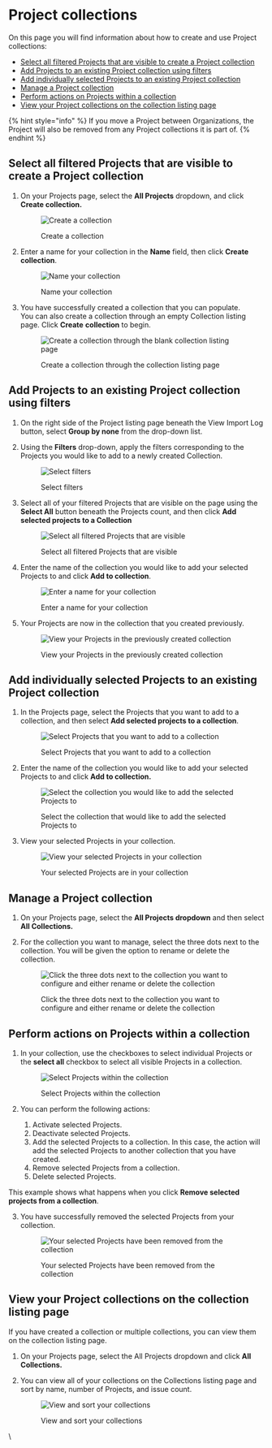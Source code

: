 # Project collections

On this page you will find information about how to create and use Project collections:

* [Select all filtered Projects that are visible to create a Project collection](project-collections.md#select-all-filtered-projects-that-are-visible-to-create-a-project-collection)
* [Add Projects to an existing Project collection using filters](project-collections.md#add-projects-to-an-existing-project-collection-using-filters)
* [Add individually selected Projects to an existing Project collection](project-collections.md#add-individually-selected-projects-to-an-existing-project-collection)
* [Manage a Project collection](project-collections.md#manage-a-project-collection)
* [Perform actions on Projects within a collection](project-collections.md#perform-actions-on-projects-within-a-collection)
* [View your Project collections on the collection listing page](project-collections.md#view-your-project-collections-on-the-collection-listing-page)

{% hint style="info" %}
If you move a Project between Organizations, the Project will also be removed from any Project collections it is part of.
{% endhint %}

## Select all filtered Projects that are visible to create a Project collection

1.  On your Projects page, select the **All Projects** dropdown, and click **Create collection.**

    <figure><img src="https://lh6.googleusercontent.com/8CITbR4lEozCZcHCsq36qGn2w2ck4HQr2Qg00Dwg34cHLshiiO_y6P0AyOj8338unXF2nbrJONNvQYbOGGHtHMU_ACt9-0TdjdjRSWiHWXA4-d22CHQIdnxP8g5gnxQwjyy9UXjsPLbAM4x-BFkGD7o" alt="Create a collection"><figcaption><p>Create a collection</p></figcaption></figure>
2.  Enter a name for your collection in the **Name** field, then click **Create collection**.&#x20;

    <figure><img src="https://lh6.googleusercontent.com/ppBJfxzV8BSuE8YALpuaR7xlIONq9dx8TmDx1QZXhdhTFxmBXlAOn5beoawwx0nHSu9zVTQBUZ1geo0tT4JIdx9fCpkzh2ffA0xwxvKvOeVXokf52oluJ479FeEUV0uSXdoRHM7kkg4O9UV-9mJ97LM" alt="Name your collection"><figcaption><p>Name your collection</p></figcaption></figure>
3.  You have successfully created a collection that you can populate.\
    You can also create a collection through an empty Collection listing page. Click **Create** **collection** to begin.

    <figure><img src="https://lh3.googleusercontent.com/ckA7FSkyPWqQ_N_m90cIDCo-k-gBNKjByOBOqt8H-BM8eCoMN2C5xgY32ltViIroBEMC45e9eXpYwKP-pjiv2ZzAxxRx1LS2LEq0LaMvGiIJnp7gVtUU0F5ixD4IIR1X6XTAwsDMRNkspKOuK6O_Yq8" alt="Create a collection through the blank collection listing page"><figcaption><p>Create a collection through the collection listing page</p></figcaption></figure>

## Add Projects to an existing Project collection using filters

1. On the right side of the Project listing page beneath the View Import Log button, select **Group by none** from the drop-down list.
2.  Using the **Filters** drop-down, apply the filters corresponding to the Projects you would like to add to a newly created Collection.&#x20;

    <figure><img src="https://lh5.googleusercontent.com/D26HAiGvom_Tf1dPAEyuf59qSEbqLPrQ-6gZz_O1mGV9AXjAXu3D-KP00SFlYTy0XDnCKxnyp9dg9zi8qg8rvoMQVc---i1DYIo2KNpq8fhivvB66I6EMgsaJ3972Dl2f5CXDMdPZqeXYX8mvimUA-M" alt="Select filters"><figcaption><p>Select filters</p></figcaption></figure>
3.  Select all of your filtered Projects that are visible on the page using the **Select All** button beneath the Projects count, and then click **Add selected projects to a Collection**

    <figure><img src="https://lh5.googleusercontent.com/N1tZVxKH36m3Y2scZZSnV1mkyCYsigUA3y7WGKUsNpsLrLF4to56Mv1C9WuFE0rDCPUJ7w_5wJnJruMODZpLrtVzsyoAItC1H-9iyB5zO15Rw3rg2jq7ukXZQ9FloE6QULBY22m2T3JUbYLkS9HEMBs" alt="Select all filtered Projects that are visible"><figcaption><p>Select all filtered Projects that are visible</p></figcaption></figure>
4.  Enter the name of the collection you would like to add your selected Projects to and click **Add to collection**.

    <figure><img src="https://lh5.googleusercontent.com/Fa4hJlYer1yh5LP-9W1QOo8zUUVnP-HTMO8zWeXgs8JC7DvGA72USUmJuvFOlQGp_omAxWBIVB33IRRnciD87ONWpHb3cB58_UJaFOAgOthnz_vAyssR4ld2DvQlHSSSY7xyJQiC6ZkLIRWJfNqhFys" alt="Enter a name for your collection"><figcaption><p>Enter a name for your collection</p></figcaption></figure>
5.  Your Projects are now in the collection that you created previously.&#x20;

    <figure><img src="https://lh3.googleusercontent.com/H3A9fEV8xJ7rOuptUmnrjSly32A8ww44HJ7XNem1GFQGAPBmkhDq3OrNZv4Ee-Nm2rasshaqUJ2rsNXO9xoAiD7zm9J80vsFjacHm6HY8ra0taUCKbmBTUM6S49OMY_CyYCO3gpvE0C1F4CW6AIdnZg" alt="View your Projects in the previously created collection"><figcaption><p>View your Projects in the previously created collection</p></figcaption></figure>

## Add individually selected Projects to an existing Project collection

1.  In the Projects page, select the Projects that you want to add to a collection, and then select **Add selected projects to a collection**. &#x20;

    <figure><img src="https://lh4.googleusercontent.com/5DXNwQMi5Qyz-LL-_-Bfi9Fj1sfQYzoEL3u5RmFgaDGaz8_JKXfChIaBBS2vDe8cAT-4vke5GrsR9RxFq_T-1vo3XXJfbPii6uUFe8v9VmkQMf2chZcMISX8gDJU5N_xCBdRC7VxN-mCEWy72fYCwDM" alt="Select Projects that you want to add to a collection"><figcaption><p>Select Projects that you want to add to a collection</p></figcaption></figure>
2.  Enter the name of the collection you would like to add your selected Projects to and click **Add to collection.**&#x20;

    <figure><img src="https://lh3.googleusercontent.com/jwwGqP7ls7EGrq1DnX1cli3duo5Xzi9kHC8zL_mtKiUTrdn7FGMhRcAMo_gIiUI4vRr4P_KwEdBXmvZJT7GLcFmtOyVWTOex6kMoWqRLzBcC-8K7yhuiVqyV0TM88g6pTQYll7i3tJtjVw0znPB5Pig" alt="Select the collection you would like to add the selected Projects to"><figcaption><p>Select the collection that would like to add the selected Projects to</p></figcaption></figure>
3.  View your selected Projects in your collection.&#x20;

    <figure><img src="https://lh5.googleusercontent.com/CCFpfj_zuLDHQSPhzkFEq8u5FKQIwT2gIb9FXaCt5TZfJC5xJqymk1DrHoXRFD9dA9UBZSP13AcOg7SxIz4VSDEvnoRxX-nhPRzKqWSxZTcLWKPtdCt0fVkgSDOJbTJqYdA4-29L_SuGu0LWpA5zyJw" alt="View your selected Projects in your collection"><figcaption><p>Your selected Projects are in your collection</p></figcaption></figure>

## Manage a Project collection&#x20;

1. On your Projects page, select the **All Projects dropdown** and then select **All Collections.**
2.  For the collection you want to manage, select the three dots next to the collection. You will be given the option to rename or delete the collection.&#x20;

    <figure><img src="https://lh5.googleusercontent.com/eN2B7eoFFo5A4TzGb_3N8LkobOX3H3zDENxkbwp7AJ-e5PvsLeF844K4kNOjI1mije0cL5XGO_tJJ4Js4PmOCU21VsUFQaGSq5--BWgosQp3q8TtI2zHqAHM4ObJ0yV_zngQrnouTZvKHZiYhsW10zE" alt="Click the three dots next to the collection you want to configure and either rename or delete the collection"><figcaption><p>Click the three dots next to the collection you want to configure and either rename or delete the collection</p></figcaption></figure>

## Perform actions on Projects within a collection&#x20;

1.  In your collection, use the checkboxes to select individual Projects or the **select all** checkbox to select all visible Projects in a collection.&#x20;

    <figure><img src="https://lh3.googleusercontent.com/x4OsGHnfwJzaZ1nV6T7W1wKND0Luj-BQZfnRC3law9dhBKo4YBZZO8WSNS2QK6z6Laxl7D9s3Xf1y9YV_0bAKK3tyNyGhsFdVb9SUnnVCcX0HB4wrTTKXfQa_bSTMXYo9cxnDUihTkCZLAm-Mq2OvuA" alt="Select Projects within the collection"><figcaption><p>Select Projects within the collection</p></figcaption></figure>
2. You can perform the following actions:
   1. Activate selected Projects.
   2. Deactivate selected Projects.
   3. Add the selected Projects to a collection. In this case, the action will add the selected Projects to another collection that you have created.
   4. Remove selected Projects from a collection.&#x20;
   5. Delete selected Projects.

This example shows what happens when you click **Remove selected projects from a collection**.

3.  You have successfully removed the selected Projects from your collection. &#x20;

    <figure><img src="https://lh4.googleusercontent.com/fuGNVqjnZtVuvAw9hIqiMhSl_M8EkuaBdK_IaUXKghWV9nPVLozH1IAPn6WUf9OpSz4M_C3DFWkFu22ZzkBcdBrf4tJ7poen1Xb8YbPdK0TdEyHIcO-3PfXEYl1FjeLxocxSkDCd7ev4kw0zpb-A6OQ" alt="Your selected Projects have been removed from the collection"><figcaption><p>Your selected Projects have been removed from the collection</p></figcaption></figure>

## View your Project collections on the collection listing page

If you have created a collection or multiple collections, you can view them on the collection listing page.&#x20;

1. On your Projects page, select the All Projects dropdown and click **All Collections.**
2.  You can view all of your collections on the Collections listing page and sort by name, number of Projects, and issue count.&#x20;

    <figure><img src="https://lh3.googleusercontent.com/WDUODMVxcHAN5KKV_8dyQrhKhRQVpRWC6PDFEEosZFeLTCHHMXWbP-IjfwfVDnXR3lXXEnGw_wsDL4pvFmTSsAA-N_evEqcMoxBBYDmwIelc88KxC1nnQfdlgH4OnF9CRweroibFVv4kGLSAkwqF9qE" alt="View and sort your collections"><figcaption><p>View and sort your collections</p></figcaption></figure>

\
